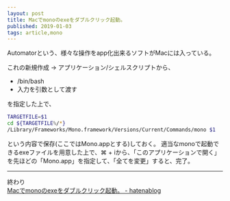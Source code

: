 ```yaml
---
layout: post
title: Macでmonoのexeをダブルクリック起動。
published: 2019-01-03
tags: article,mono
---
```


Automatorという、様々な操作をapp化出来るソフトがMacには入っている。

これの新規作成 -> アプリケーション/シェルスクリプトから、

* /bin/bash
* 入力を引数として渡す

を指定した上で、

```sh
TARGETFILE=$1
cd ${TARGETFILE%/*}
/Library/Frameworks/Mono.framework/Versions/Current/Commands/mono $1
```

という内容で保存(ここではMono.appとする)しておく。
適当なmonoで起動できるexeファイルを用意した上で、⌘ + iから、「このアプリケーションで開く」を先ほどの「Mono.app」を指定して、「全てを変更」すると、完了。

---

終わり  
[Macでmonoのexeをダブルクリック起動。 - hatenablog](https://wraikny.hatenablog.com/entry/2019/01/03/204301)

